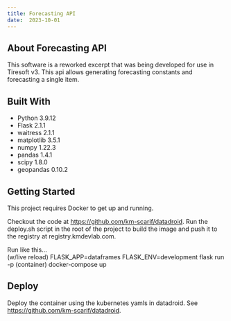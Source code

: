 ```yaml
---
title: Forecasting API
date:  2023-10-01
---
```


## About Forecasting API
This software is a reworked excerpt that was being developed for use in Tiresoft v3.
This api allows generating forecasting constants and forecasting a single item.

## Built With
- Python 3.9.12
- Flask 2.1.1
- waitress 2.1.1
- matplotlib 3.5.1
- numpy 1.22.3
- pandas 1.4.1
- scipy 1.8.0
- geopandas 0.10.2

## Getting Started
This project requires Docker to get up and running.

Checkout the code at https://github.com/km-scarif/datadroid. 
Run the deploy.sh script in the root of the project to build the image and push it to the registry at registry.kmdevlab.com.

Run like this...  
(w/live reload) FLASK_APP=dataframes FLASK_ENV=development flask run -p <port>
(container) docker-compose up

## Deploy
Deploy the container using the kubernetes yamls in datadroid. See https://github.com/km-scarif/datadroid.

